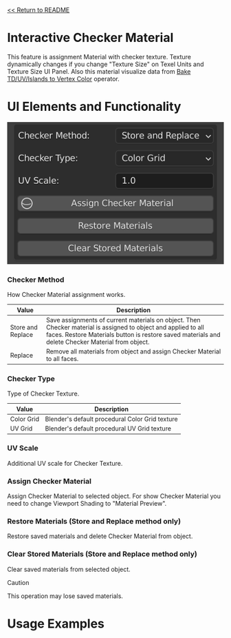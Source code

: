 [<< Return to README](../README.md#documentation)

# Interactive Checker Material

This feature is assignment Material with checker texture. Texture dynamically changes if you change "Texture Size" on Texel Units and Texture Size UI Panel. Also this material visualize data from [Bake TD/UV/Islands to Vertex Color](bake_td.md) operator.

# UI Elements and Functionality

![Checker Material](./images/ui/checker_material_panel.png)

### Checker Method

How Checker Material assignment works.

| Value             | Description                                                                                                                                                                                                         |
|-------------------|---------------------------------------------------------------------------------------------------------------------------------------------------------------------------------------------------------------------|
| Store and Replace | Save assignments of current materials on object. Then Checker material is assigned to object and applied to all faces. Restore Materials button is restore saved materials and delete Checker Material from object. | 
| Replace           | Remove all materials from object and assign Checker Material to all faces.                                                                                                                                          |

### Checker Type

Type of Checker Texture.

| Value      | Description                                     |
|------------|-------------------------------------------------|
| Color Grid | Blender's default procedural Color Grid texture | 
| UV Grid    | Blender's default procedural UV Grid texture    |

### UV Scale

Additional UV scale for Checker Texture.

### Assign Checker Material

Assign Checker Material to selected object. For show Checker Material you need to change Viewport Shading to "Material Preview".

### Restore Materials (Store and Replace method only)

Restore saved materials and delete Checker Material from object.

### Clear Stored Materials (Store and Replace method only)

Clear saved materials from selected object. 

> [!CAUTION]
> This operation may lose saved materials.

# Usage Examples